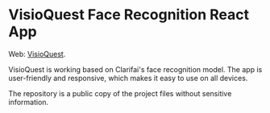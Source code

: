 # VisioQuest Face Recognition React App

Web: [VisioQuest](https://face-recognition-visioquest.netlify.app/).


VisioQuest is working based on Clarifai's face recognition model. The app is user-friendly and responsive, which makes it easy to use on all devices.

The repository is a public copy of the project files without sensitive information.
